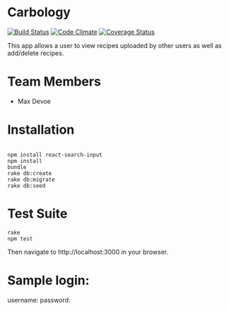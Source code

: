 # Carbology

[![Build Status](https://codeship.com/projects/e5e0b820-ed89-0135-e3f2-3e6a57b81884/status?branch=master)]((https://codeship.com/projects/63935ae0-e1cf-0135-6f5b-0e4144ab624b/status?branch=master))
[![Code Climate](https://codeclimate.com/github/maxwelldevoe/Carbology/badges/gpa.svg)](https://codeclimate.com/github/maxwelldevoe/Carbology)
[![Coverage Status](https://coveralls.io/repos/github/maxwelldevoe/Carbology/badge.svg?branch=master)](https://coveralls.io/github/maxwelldevoe/Carbology?branch=master)

This app allows a user to view recipes uploaded by other users as well as add/delete recipes.

# Team Members

* Max Devoe

# Installation

```

npm install react-search-input
npm install
bundle
rake db:create
rake db:migrate
rake db:seed

```

# Test Suite

```
rake
npm test

```


Then navigate to http://localhost:3000 in your browser.

# Sample login:
  username:
  password:
